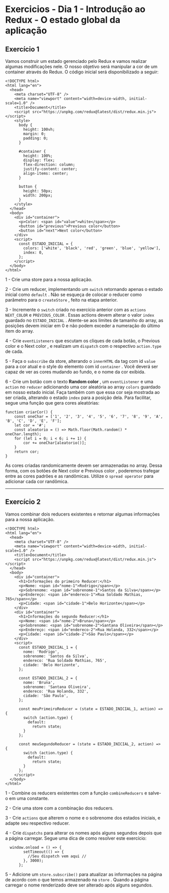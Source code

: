 # Exercicios - Dia 1 - Introdução ao Redux - O estado global da aplicação

## Exercício 1

Vamos construir um estado gerenciado pelo Redux e vamos realizar algumas modificações nele. O nosso objetivo será manipular a cor de um container através do Redux. O código inicial será disponibilizado a seguir:

    <!DOCTYPE html>
    <html lang="en">
      <head>
        <meta charset="UTF-8" />
        <meta name="viewport" content="width=device-width, initial-scale=1.0" />
        <title>Document</title>
        <script src="https://unpkg.com/redux@latest/dist/redux.min.js"></script>
        <style>
          body {
            height: 100vh;
            margin: 0;
            padding: 0;
          }

          #container {
            height: 100%;
            display: flex;
            flex-direction: column;
            justify-content: center;
            align-items: center;
          }

          button {
            height: 50px;
            width: 200px;
          }
        </style>
      </head>
      <body>
        <div id="container">
          <p>Color: <span id="value">white</span></p>
          <button id="previous">Previous color</button>
          <button id="next">Next color</button>
        </div>
        <script>
          const ESTADO_INICIAL = {
            colors: ['white', 'black', 'red', 'green', 'blue', 'yellow'],
            index: 0,
          };
        </script>
      </body>
    </html>

  1 - Crie uma store para a nossa aplicação.

  2 - Crie um reducer, implementando um `switch` retornando apenas o estado inicial como `default` . Não se esqueça de colocar o reducer como parâmetro para o `createStore` , feito na etapa anterior.

  3 - Incremente o `switch` criado no exercício anterior com as `actions NEXT_COLOR` e `PREVIOUS_COLOR` . Essas actions devem alterar o valor `index` guardado no `ESTADO_INICIAL` . Atente-se aos limites de tamanho do array, as posições devem iniciar em 0 e não podem exceder a numeração do último item do array.
  
  4 - Crie `eventListeners` que escutam os cliques de cada botão, o Previous color e o Next color , e realizam um `dispatch` com o respectivo `action.type` de cada.

  5 - Faça o `subscribe` da store, alterando o `innerHTML` da tag com id `value` para a cor atual e o style do elemento com id `container` . Você deverá ser capaz de ver as cores mudando ao fundo, e o nome da cor exibida.

  6 - Crie um botão com o texto __Random color__ , um `eventListener` e uma `action` no `reducer` adicionando uma cor aleatória ao array `colors` guardado em nosso estado inicial. Faça também com que essa cor seja mostrada ao ser criada, alterando o estado `index` para a posição dela. Para facilitar, segue uma função que gera cores aleatórias:

    function criarCor() {
        const oneChar = ['1', '2', '3', '4', '5', '6', '7', '8', '9', 'A', 'B', 'C', 'D', 'E', 'F'];
        let cor = '#';
        const aleatorio = () => Math.floor(Math.random() * oneChar.length);
        for (let i = 0; i < 6; i += 1) {
            cor += oneChar[aleatorio()];
        }
        return cor;
    }

As cores criadas randomicamente devem ser armazenadas no array. Dessa forma, com os botões de Next color e Previous color , poderemos trafegar entre as cores padrões e as randômicas. Utilize o `spread operator` para adicionar cada cor randômica.

___

## Exercício 2
Vamos combinar dois reducers existentes e retornar algumas informações para a nossa aplicação.

    <!DOCTYPE html>
    <html lang="en">
      <head>
        <meta charset="UTF-8" />
        <meta name="viewport" content="width=device-width, initial-scale=1.0" />
        <title>Document</title>
        <script src="https://unpkg.com/redux@latest/dist/redux.min.js"></script>
      </head>
      <body>
        <div id="container">
          <h1>Informações do primeiro Reducer:</h1>
          <p>Nome: <span id="nome-1">Rodrigo</span></p>
          <p>Sobrenome: <span id="sobrenome-1">Santos da Silva</span></p>
          <p>Endereço: <span id="endereco-1">Rua Soldado Mathias, 765</span></p>
          <p>Cidade: <span id="cidade-1">Belo Horizonte</span></p>
        </div>
        <div id="container">
          <h1>Informações do segundo Reducer:</h1>
          <p>Nome: <span id="nome-2">Bruna</span></p>
          <p>Sobrenome: <span id="sobrenome-2">Santana Oliveira</span></p>
          <p>Endereço: <span id="endereco-2">Rua Holanda, 332</span></p>
          <p>Cidade: <span id="cidade-2">São Paulo</span></p>
        </div>
        <script>
          const ESTADO_INICIAL_1 = {
            nome: 'Rodrigo',
            sobrenome: 'Santos da Silva',
            endereco: 'Rua Soldado Mathias, 765',
            cidade: 'Belo Horizonte',
          };

          const ESTADO_INICIAL_2 = {
            nome: 'Bruna',
            sobrenome: 'Santana Oliveira',
            endereco: 'Rua Holanda, 332',
            cidade: 'São Paulo',
          };

          const meuPrimeiroReducer = (state = ESTADO_INICIAL_1, action) => {
            switch (action.type) {
              default:
                return state;
            }
          };

          const meuSegundoReducer = (state = ESTADO_INICIAL_2, action) => {
            switch (action.type) {
              default:
                return state;
            }
          };
        </script>
      </body>
    </html>

  1 - Combine os reducers existentes com a função `combineReducers` e salve-o em uma constante.

  2 - Crie uma store com a combinação dos reducers.

  3 - Crie `actions` que alterem o nome e o sobrenome dos estados iniciais, e adapte seu respectivo reducer.

  4 - Crie `dispatchs` para alterar os nomes após alguns segundos depois que a página carregar. Segue uma dica de como resolver este exercício:

      window.onload = () => {
            setTimeout(() => {
              //Seu dispatch vem aqui //
            }, 3000);
          };
  
  5 - Adicione um `store.subscribe()` para atualizar as informações na página de acordo com o que temos armazenado na `store` . Quando a página carregar o nome renderizado deve ser alterado após alguns segundos.